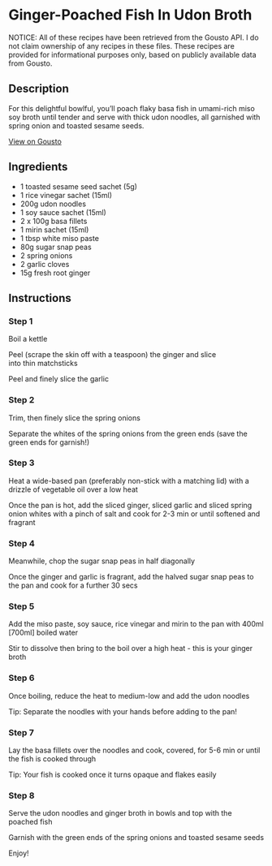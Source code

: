 # Ginger-Poached Fish In Udon Broth

NOTICE: All of these recipes have been retrieved from the Gousto API. I do not claim ownership of any recipes in these files. These recipes are provided for informational purposes only, based on publicly available data from Gousto.

## Description

For this delightful bowlful, you’ll poach flaky basa fish in umami-rich miso soy broth until tender and serve with thick udon noodles, all garnished with spring onion and toasted sesame seeds.

[View on Gousto](https://www.gousto.co.uk/recipes/cookbook/ginger-poached-fish-in-udon-broth)

## Ingredients

- 1 toasted sesame seed sachet (5g)
- 1 rice vinegar sachet (15ml)
- 200g udon noodles
- 1 soy sauce sachet (15ml)
- 2 x 100g basa fillets
- 1 mirin sachet (15ml)
- 1 tbsp white miso paste
- 80g sugar snap peas
- 2 spring onions
- 2 garlic cloves
- 15g fresh root ginger

## Instructions


### Step 1

Boil a kettle


Peel (scrape the skin off with a teaspoon) the ginger and slice into thin matchsticks


Peel and finely slice the garlic


### Step 2

Trim, then finely slice the spring onions


Separate the whites of the spring onions from the green ends (save the green ends for garnish!)


### Step 3

Heat a wide-based pan (preferably non-stick with a matching lid) with a drizzle of vegetable oil over a low heat


Once the pan is hot, add the <span class="text-highlight">sliced ginger</span>, sliced garlic and sliced spring onion whites with a pinch of salt and cook for 2-3 min or until softened and fragrant


### Step 4

Meanwhile, chop the sugar snap peas in half diagonally 


<span class="text-highlight">Once the ginger and garlic is fragrant,</span> add the halved sugar snap peas to the pan and cook for a further 30 secs


### Step 5

Add the miso paste, soy sauce, rice vinegar and mirin to the pan with 400ml<span class="text-danger"> [700ml]</span> boiled water 


Stir to dissolve then bring to the boil over a high heat<span class="text-highlight"> - this is your ginger broth</span>


### Step 6

Once boiling, reduce the heat to medium-low and add the udon noodles


Tip: Separate the noodles with your hands before adding to the pan!


### Step 7

Lay the basa fillets over the noodles and cook, covered, for 5-6 min or until the fish is cooked through


Tip: Your fish is cooked once it turns opaque and flakes easily

### Step 8

Serve the udon noodles and ginger broth in bowls and top with t<span class="text-highlight">he poached fish</span>


Garnish with the green ends of the spring onions and toasted sesame seeds


Enjoy!

